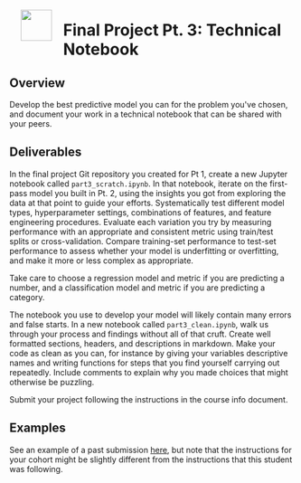 <img src="http://imgur.com/1ZcRyrc.png" style="float: left; margin: 20px; height: 55px">

# Final Project Pt. 3: Technical Notebook

## Overview

Develop the best predictive model you can for the problem you've chosen, and document your work in a technical notebook that can be shared with your peers.

## Deliverables

In the final project Git repository you created for Pt 1, create a new Jupyter notebook called `part3_scratch.ipynb`. In that notebook, iterate on the first-pass model you built in Pt. 2, using the insights you got from exploring the data at that point to guide your efforts. Systematically test different model types, hyperparameter settings, combinations of features, and feature engineering procedures. Evaluate each variation you try by measuring performance with an appropriate and consistent metric using train/test splits or cross-validation. Compare training-set performance to test-set performance to assess whether your model is underfitting or overfitting, and make it more or less complex as appropriate.

Take care to choose a regression model and metric if you are predicting a number, and a classification model and metric if you are predicting a category.

The notebook you use to develop your model will likely contain many errors and false starts. In a new notebook called `part3_clean.ipynb`, walk us through your process and findings without all of that cruft. Create well formatted sections, headers, and descriptions in markdown. Make your code as clean as you can, for instance by giving your variables descriptive names and writing functions for steps that you find yourself carrying out repeatedly. Include comments to explain why you made choices that might otherwise be puzzling.

Submit your project following the instructions in the course info document.

## Examples

See an example of a past submission [here](./pt3_example.ipynb), but note that the instructions for your cohort might be slightly different from the instructions that this student was following.
